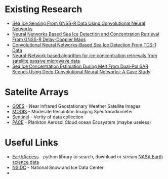 
# Existing Research
- [Sea Ice Sensing From GNSS-R Data Using Convolutional Neural Networks](https://ieeexplore.ieee.org/stamp/stamp.jsp?arnumber=8418469&casa_token=gw8VxJAfQWYAAAAA:9DQ_nXEwc3XAwvW6M44ospkG3Nk2t-7NwRv_LzbzCnJ069C46numnbKa_mWj34UsUb0Vc9jw&tag=1)
- [Neural Networks Based Sea Ice Detection and Concentration Retrieval From GNSS-R Delay-Doppler Maps](https://ieeexplore.ieee.org/stamp/stamp.jsp?arnumber=7903642&casa_token=Sn1KslPajscAAAAA:o9Ac--lmgg9sleGEbcXDYP_MPQuIklKzw5b_4zb1lxtZeuGKgs1RKqarLfRuCgxyHrAAicRE)
- [Convolutional Neural Networks-Based Sea Ice Detection From TDS-1 Data](https://ieeexplore.ieee.org/stamp/stamp.jsp?tp=&arnumber=8572899)
- [Neural-Network based algorithm for ice concentration retrievals from satellite passive microwave data](https://www.researchgate.net/profile/Ola-Johannessen-2/publication/4356202_Neural-Network_based_algorithm_for_ice_concentration_retrievals_from_satellite_passive_microwave_data/links/53ec9c380cf24f241f159267/Neural-Network-based-algorithm-for-ice-concentration-retrievals-from-satellite-passive-microwave-data.pdf)
- [Sea Ice Concentration Estimation During Melt From Dual-Pol SAR Scenes Using Deep Convolutional Neural Networks: A Case Study](https://ieeexplore.ieee.org/stamp/stamp.jsp?arnumber=7448925)

# Satelite Arrays
- [GOES](https://weather.ndc.nasa.gov/GOES/) - Near Infrared Geostationary Weather Satellite Images
- [MODIS](https://modis.gsfc.nasa.gov/about/) - Moderate Resolution Imaging Spectroradiometer
- [Sentinel](https://sentinels.copernicus.eu/web/sentinel/home) - Verity of data collection
- [PACE](https://pace.gsfc.nasa.gov) - Plankton Aerosol Cloud ocean Ecosystem (maybe useless)


# Useful Links
- [EarthAccess](https://github.com/nsidc/earthaccess?tab=readme-ov-file) - python library to search, download or stream [NASA Earth science data](https://www.earthdata.nasa.gov)
- [NSIDC](https://nsidc.org/home) - National Snow and Ice Data Center
- 